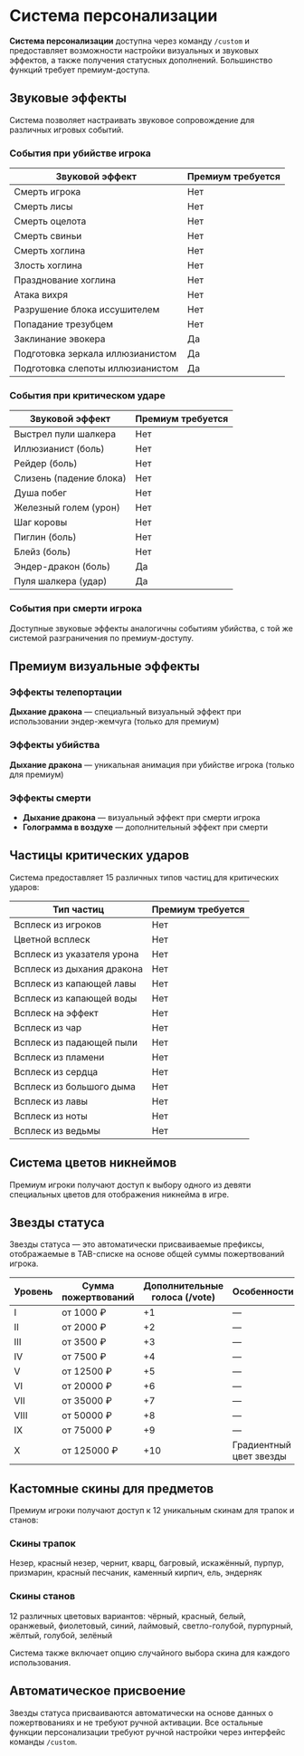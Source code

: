 # Система персонализации

**Система персонализации** доступна через команду `/custom` и предоставляет возможности настройки визуальных и звуковых эффектов, а также получения статусных дополнений. Большинство функций требует премиум-доступа.

## Звуковые эффекты

Система позволяет настраивать звуковое сопровождение для различных игровых событий.

### События при убийстве игрока

| Звуковой эффект | Премиум требуется |
|-----------------|-------------------|
| Смерть игрока | Нет |
| Смерть лисы | Нет |
| Смерть оцелота | Нет |
| Смерть свиньи | Нет |
| Смерть хоглина | Нет |
| Злость хоглина | Нет |
| Празднование хоглина | Нет |
| Атака вихря | Нет |
| Разрушение блока иссушителем | Нет |
| Попадание трезубцем | Нет |
| Заклинание эвокера | Да |
| Подготовка зеркала иллюзианистом | Да |
| Подготовка слепоты иллюзианистом | Да |

### События при критическом ударе

| Звуковой эффект | Премиум требуется |
|-----------------|-------------------|
| Выстрел пули шалкера | Нет |
| Иллюзианист (боль) | Нет |
| Рейдер (боль) | Нет |
| Слизень (падение блока) | Нет |
| Душа побег | Нет |
| Железный голем (урон) | Нет |
| Шаг коровы | Нет |
| Пиглин (боль) | Нет |
| Блейз (боль) | Нет |
| Эндер-дракон (боль) | Да |
| Пуля шалкера (удар) | Да |

### События при смерти игрока

Доступные звуковые эффекты аналогичны событиям убийства, с той же системой разграничения по премиум-доступу.

## Премиум визуальные эффекты

### Эффекты телепортации
**Дыхание дракона** — специальный визуальный эффект при использовании эндер-жемчуга (только для премиум)

### Эффекты убийства
**Дыхание дракона** — уникальная анимация при убийстве игрока (только для премиум)

### Эффекты смерти
- **Дыхание дракона** — визуальный эффект при смерти игрока
- **Голограмма в воздухе** — дополнительный эффект при смерти

## Частицы критических ударов

Система предоставляет 15 различных типов частиц для критических ударов:

| Тип частиц | Премиум требуется |
|------------|-------------------|
| Всплеск из игроков | Нет |
| Цветной всплеск | Нет |
| Всплеск из указателя урона | Нет |
| Всплеск из дыхания дракона | Нет |
| Всплеск из капающей лавы | Нет |
| Всплеск из капающей воды | Нет |
| Всплеск на эффект | Нет |
| Всплеск из чар | Нет |
| Всплеск из падающей пыли | Нет |
| Всплеск из пламени | Нет |
| Всплеск из сердца | Нет |
| Всплеск из большого дыма | Нет |
| Всплеск из лавы | Нет |
| Всплеск из ноты | Нет |
| Всплеск из ведьмы | Нет |

## Система цветов никнеймов

Премиум игроки получают доступ к выбору одного из девяти специальных цветов для отображения никнейма в игре.

## Звезды статуса

Звезды статуса — это автоматически присваиваемые префиксы, отображаемые в TAB-списке на основе общей суммы пожертвований игрока.

| Уровень | Сумма пожертвований | Дополнительные голоса (/vote) | Особенности |
|---------|---------------------|------------------------------|-------------|
| I | от 1000 ₽ | +1 | — |
| II | от 2000 ₽ | +2 | — |
| III | от 3500 ₽ | +3 | — |
| IV | от 7500 ₽ | +4 | — |
| V | от 12500 ₽ | +5 | — |
| VI | от 20000 ₽ | +6 | — |
| VII | от 35000 ₽ | +7 | — |
| VIII | от 50000 ₽ | +8 | — |
| IX | от 75000 ₽ | +9 | — |
| X | от 125000 ₽ | +10 | Градиентный цвет звезды |

## Кастомные скины для предметов

Премиум игроки получают доступ к 12 уникальным скинам для трапок и станов:

### Скины трапок
Незер, красный незер, чернит, кварц, багровый, искажённый, пурпур, призмарин, красный песчаник, каменный кирпич, ель, эндерняк

### Скины станов
12 различных цветовых вариантов: чёрный, красный, белый, оранжевый, фиолетовый, синий, лаймовый, светло-голубой, пурпурный, жёлтый, голубой, зелёный

Система также включает опцию случайного выбора скина для каждого использования.

## Автоматическое присвоение

Звезды статуса присваиваются автоматически на основе данных о пожертвованиях и не требуют ручной активации. Все остальные функции персонализации требуют ручной настройки через интерфейс команды `/custom`.
